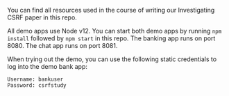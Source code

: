 You can find all resources used in the course of writing our Investigating CSRF paper in this repo.

All demo apps use Node v12.
You can start both demo apps by running `npm install` followed by `npm start` in this repo. 
The banking app runs on port 8080.
The chat app runs on port 8081.

When trying out the demo, you can use the following static credentials to log into the demo bank app:
```
Username: bankuser
Password: csrfstudy
```
